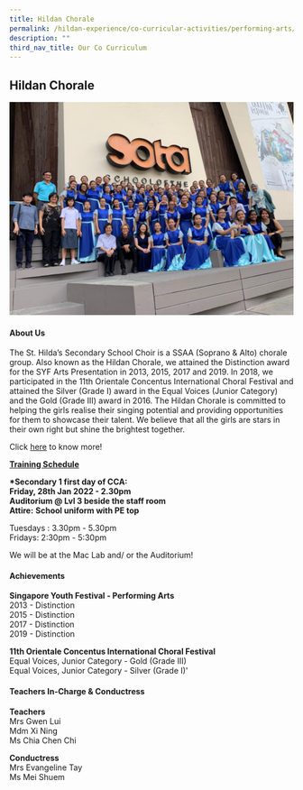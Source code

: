 ```yaml
---
title: Hildan Chorale
permalink: /hildan-experience/co-curricular-activities/performing-arts/hildan-chorale/
description: ""
third_nav_title: Our Co Curriculum
---
```

Hildan Chorale
--------------

![](/images/CCA/Chorale.png)

#### About Us

The St. Hilda’s Secondary School Choir is a SSAA (Soprano &amp; Alto) chorale group. Also known as the&nbsp;Hildan&nbsp;Chorale, we attained the Distinction award for the SYF Arts Presentation in 2013, 2015, 2017 and 2019. In 2018, we participated in the 11th Orientale Concentus International Choral Festival and attained the Silver (Grade I) award in the Equal Voices (Junior Category) and the Gold (Grade III) award in 2016. The&nbsp;Hildan&nbsp;Chorale is committed to helping the girls&nbsp;realise&nbsp;their singing potential and providing opportunities for them to showcase their talent. We believe that all the girls are stars in their own right but shine the brightest together.

Click&nbsp;[here](/files/CCA/Chorale.pdf)&nbsp;to know more!

**<u>Training Schedule</u>**  
  
**\*Secondary 1 first day of CCA:**  
**Friday, 28th Jan 2022 - 2.30pm**<br>
**Auditorium @ Lvl 3 beside the staff room**  
**Attire:**&nbsp;**School uniform with PE top**

Tuesdays :&nbsp;3.30pm - 5.30pm&nbsp;  
Fridays:&nbsp;2:30pm - 5:30pm

We will be at the Mac Lab and/ or the Auditorium!

#### Achievements

**Singapore Youth Festival - Performing Arts**  
2013 - Distinction  
2015 - Distinction  
2017 - Distinction  
2019 - Distinction  
  
**11th Orientale Concentus International Choral Festival**  
Equal Voices, Junior Category - Gold (Grade III)  
Equal Voices, Junior Category -&nbsp;Silver (Grade I)'

####  Teachers In-Charge &amp; Conductress

**Teachers**  
Mrs Gwen Lui  
Mdm Xi Ning  
Ms Chia Chen Chi  
  
**Conductress**  
Mrs Evangeline Tay  
Ms Mei Shuem